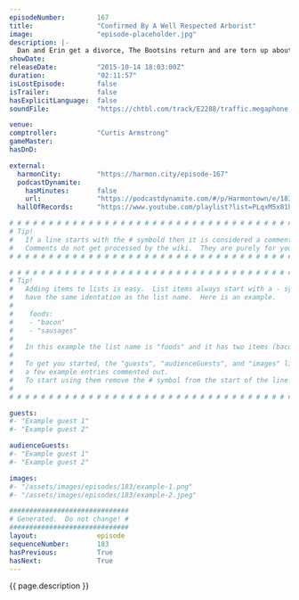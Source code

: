 ```yaml
---
episodeNumber:        167
title:                "Confirmed By A Well Respected Arborist"
image:                "episode-placeholder.jpg"
description: |-
  Dan and Erin get a divorce, The Bootsins return and are torn up about a dying eucalyptus tree, Curtis Armstrong comptrolls, Colin Hanks guests... buckle up. watch the video on harmontown.com/live
showDate:             
releaseDate:          "2015-10-14 18:03:00Z"
duration:             "02:11:57"
isLostEpisode:        false
isTrailer:            false
hasExplicitLanguage:  false
soundFile:            "https://chtbl.com/track/E2288/traffic.megaphone.fm/STA7661325042.mp3?updated=1561155997"

venue:                
comptroller:          "Curtis Armstrong"
gameMaster:           
hasDnD:               

external:
  harmonCity:         "https://harmon.city/episode-167"
  podcastDynamite:
    hasMinutes:       false
    url:              "https://podcastdynamite.com/#/p/Harmontown/e/183/167"
  hallOfRecords:      "https://www.youtube.com/playlist?list=PLqxM5x81hNOaH6Co3ixFc900a8dktMdla"

# # # # # # # # # # # # # # # # # # # # # # # # # # # # # # # # # # # # # # # # # # # # #
# Tip!
#   If a line starts with the # symbold then it is considered a comment.
#   Comments do not get processed by the wiki.  They are purely for your information.
# # # # # # # # # # # # # # # # # # # # # # # # # # # # # # # # # # # # # # # # # # # # #

# # # # # # # # # # # # # # # # # # # # # # # # # # # # # # # # # # # # # # # # # # # # #
# Tip!
#   Adding items to lists is easy.  List items always start with a - symbol and have
#   have the same identation as the list name.  Here is an example.
#
#    foods:
#    - "bacon"
#    - "sausages"
#
#   In this example the list name is "foods" and it has two items (bacon, and sausages).
#
#   To get you started, the "guests", "audienceGuests", and "images" lists below have
#   a few example entries commented out.
#   To start using them remove the # symbol from the start of the line.
#
# # # # # # # # # # # # # # # # # # # # # # # # # # # # # # # # # # # # # # # # # # # # #

guests:
#- "Example guest 1"
#- "Example guest 2"

audienceGuests:
#- "Example guest 1"
#- "Example guest 2"

images:
#- "/assets/images/episodes/183/example-1.png"
#- "/assets/images/episodes/183/example-2.jpeg"

##############################
# Generated.  Do not change! #
##############################
layout:               episode
sequenceNumber:       183
hasPrevious:          True
hasNext:              True
---
```


<!-- The episode description will be rendered here -->
{{ page.description }}

<!-- Add your content BELOW here -->
<!-- vvvvvvvvvvvvvvvvvvvvvvvvvvv -->




<!-- ^^^^^^^^^^^^^^^^^^^^^^^^^^^ -->
<!-- Add your content ABOVE here -->

<!-- The episode gallery will be rendered here -->